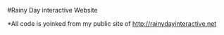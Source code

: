 #Rainy Day interactive Website

*All code is yoinked from my public site of http://rainydayinteractive.net